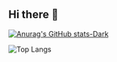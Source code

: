 ## Hi there 👋

<picture>
  
  [![Anurag's GitHub stats-Dark](https://github-readme-stats.vercel.app/api?username=sergiohideki&show_icons=true&theme=tokyonight#gh-dark-mode-only)](https://github.com/anuraghazra/github-readme-stats#gh-dark-mode-only)

</picture>

![Top Langs](https://github-readme-stats.vercel.app/api/top-langs/?username=sergiohideki&layout=compact&theme=tokyonight)


